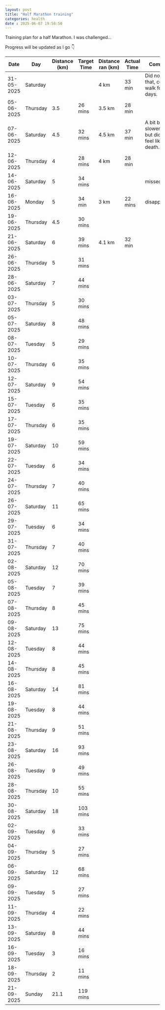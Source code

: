 ```yaml
---
layout: post
title: "Half Marathon training" 
categories: health
date : 2025-06-07 19:58:50
---
```


Training plan for a half Marathon. I was challenged...

Progress will be updated as I go 👇️

| Date       | Day       | Distance (km) | Target Time | Distance ran (km) | Actual Time | Comment |
|------------|-----------|----------------|-------------|----------------------|-------------|---|
| 31-05-2025 | Saturday  |                |             | 4 km                 | 33 min      | Did not enjoy that, could nt walk for days. |
| 05-06-2025 | Thursday  | 3.5            | 26 mins     | 3.5 km               | 28 min      |   |
| 07-06-2025 | Saturday  | 4.5            | 32 mins     | 4.5 km               | 37 min      | A bit better, slower pace but did not feel like death. |
| 12-06-2025 | Thursday  | 4              | 28 mins     |           4 km           |    28 min         |   |
| 14-06-2025 | Saturday  | 5              | 34 mins     |                      |            |  missed |
 16-06-2025 | Monday | 5 | 34 min | 3 km | 22 mins| disappointing|
| 19-06-2025 | Thursday  | 4.5            | 30 mins     |                      |             |   |
| 21-06-2025 | Saturday  | 6              | 39 mins     |    4.1 km                  |  32 min           |   |
| 26-06-2025 | Thursday  | 5              | 31 mins     |                      |             |   |
| 28-06-2025 | Saturday  | 7              | 44 mins     |                      |             |   |
| 03-07-2025 | Thursday  | 5              | 30 mins     |                      |             |   |
| 05-07-2025 | Saturday  | 8              | 48 mins     |                      |             |   |
| 08-07-2025 | Tuesday   | 5              | 29 mins     |                      |             |   |
| 10-07-2025 | Thursday  | 6              | 35 mins     |                      |             |   |
| 12-07-2025 | Saturday  | 9              | 54 mins     |                      |             |   |
| 15-07-2025 | Tuesday   | 6              | 35 mins     |                      |             |   |
| 17-07-2025 | Thursday  | 6              | 35 mins     |                      |             |   |
| 19-07-2025 | Saturday  | 10             | 59 mins     |                      |             |   |
| 22-07-2025 | Tuesday   | 6              | 34 mins     |                      |             |   |
| 24-07-2025 | Thursday  | 7              | 40 mins     |                      |             |   |
| 26-07-2025 | Saturday  | 11             | 65 mins     |                      |             |   |
| 29-07-2025 | Tuesday   | 6              | 34 mins     |                      |             |   |
| 31-07-2025 | Thursday  | 7              | 40 mins     |                      |             |   |
| 02-08-2025 | Saturday  | 12             | 70 mins     |                      |             |   |
| 05-08-2025 | Tuesday   | 7              | 39 mins     |                      |             |   |
| 07-08-2025 | Thursday  | 8              | 45 mins     |                      |             |   |
| 09-08-2025 | Saturday  | 13             | 75 mins     |                      |             |   |
| 12-08-2025 | Tuesday   | 8              | 44 mins     |                      |             |   |
| 14-08-2025 | Thursday  | 8              | 45 mins     |                      |             |   |
| 16-08-2025 | Saturday  | 14             | 81 mins     |                      |             |   |
| 19-08-2025 | Tuesday   | 8              | 44 mins     |                      |             |   |
| 21-08-2025 | Thursday  | 9              | 51 mins     |                      |             |   |
| 23-08-2025 | Saturday  | 16             | 93 mins     |                      |             |   |
| 26-08-2025 | Tuesday   | 9              | 49 mins     |                      |             |   |
| 28-08-2025 | Thursday  | 10             | 55 mins     |                      |             |   |
| 30-08-2025 | Saturday  | 18             | 103 mins    |                      |             |   |
| 02-09-2025 | Tuesday   | 6              | 33 mins     |                      |             |   |
| 04-09-2025 | Thursday  | 5              | 27 mins     |                      |             |   |
| 06-09-2025 | Saturday  | 12             | 68 mins     |                      |             |   |
| 09-09-2025 | Tuesday   | 5              | 27 mins     |                      |             |   |
| 11-09-2025 | Thursday  | 4              | 22 mins     |                      |             |   |
| 13-09-2025 | Saturday  | 8              | 44 mins     |                      |             |   |
| 16-09-2025 | Tuesday   | 3              | 16 mins     |                      |             |   |
| 18-09-2025 | Thursday  | 2              | 11 mins     |                      |             |   |
| 21-09-2025 | Sunday    | 21.1           | 119 mins    |                      |             |   |
